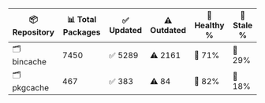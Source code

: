 | 📦 Repository | 📊 Total Packages | ✅ Updated | ⚠️ Outdated | 💚 Healthy % | 🔴 Stale % |
|---------------|-------------------|------------|-------------|-------------|------------|
| 🗂️ bincache | 7450 | ✅ 5289 | ⚠️ 2161 | 💚 71% | 🔴 29% |
| 🗂️ pkgcache | 467 | ✅ 383 | ⚠️ 84 | 💚 82% | 🔴 18% |
